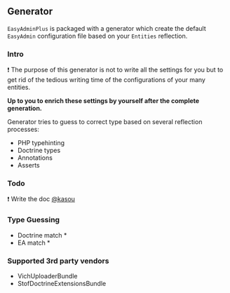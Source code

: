 ## Generator

`EasyAdminPlus` is packaged with a generator which create the default `EasyAdmin` configuration file based on your `Entities` reflection.

### Intro

:exclamation: The purpose of this generator is not to write all the settings for you but to get rid of the tedious writing time of the configurations of your many entities.

**Up to you to enrich these settings by yourself after the complete generation.**

 Generator tries to guess to correct type based on several reflection processes:
 * PHP typehinting
 * Doctrine types
 * Annotations
 * Asserts

### Todo

:exclamation: Write the doc [@kasou](https://github.com/kasou)

### Type Guessing
* Doctrine match
  * 
* EA match
  * 


### Supported 3rd party vendors

* VichUploaderBundle
* StofDoctrineExtensionsBundle